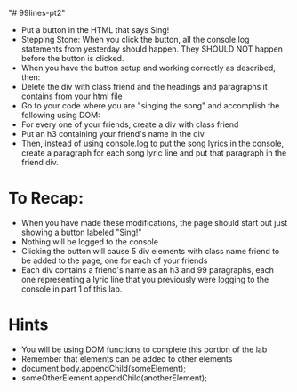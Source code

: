 "# 99lines-pt2" 

* Put a button in the HTML that says Sing!
* Stepping Stone: When you click the button, all the console.log statements from yesterday should happen. They SHOULD NOT happen before the button is clicked.
* When you have the button setup and working correctly as described, then:
* Delete the div with class friend and the headings and paragraphs it contains from your html file
* Go to your code where you are "singing the song" and accomplish the following using DOM:
* For every one of your friends, create a div with class friend
* Put an h3 containing your friend's name in the div
* Then, instead of using console.log to put the song lyrics in the console, create a paragraph for each song lyric line and put that paragraph in the friend div.
# To Recap:
* When you have made these modifications, the page should start out just showing a button labeled "Sing!"
* Nothing will be logged to the console
* Clicking the button will cause 5 div elements with class name friend to be added to the page, one for each of your friends
* Each div contains a friend's name as an h3 and 99 paragraphs, each one representing a lyric line that you previously were logging to the console in part 1 of this lab.
# Hints
* You will be using DOM functions to complete this portion of the lab
* Remember that elements can be added to other elements
* document.body.appendChild(someElement);
* someOtherElement.appendChild(anotherElement);
